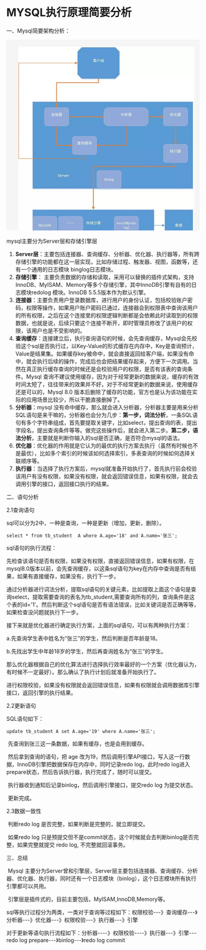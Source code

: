# MYSQL执行原理简要分析

一、Mysql简要架构分析：

![](https://github.com/SN1997/Zjyc-document/blob/master/picture/1555854987169.png)

mysql主要分为Server层和存储引擎层

1. **Server层**：主要包括连接器、查询缓存、分析器、优化器、执行器等，所有跨存储引擎的功能都在这一层实现，比如存储过程、触发器、视图，函数等，还有一个通用的日志模块 binglog日志模块。
2. **存储引擎**： 主要负责数据的存储和读取，采用可以替换的插件式架构，支持InnoDB、MyISAM、Memory等多个存储引擎，其中InnoDB引擎有自有的日志模块redolog 模块。InnoDB 5.5.5版本作为默认引擎。
3. **连接器**：主要负责用户登录数据库，进行用户的身份认证，包括校验账户密码，权限等操作，如果用户账户密码已通过，连接器会到权限表中查询该用户的所有权限，之后在这个连接里的权限逻辑判断都是会依赖此时读取到的权限数据，也就是说，后续只要这个连接不断开，即时管理员修改了该用户的权限，该用户也是不受影响的。
4. **查询缓存**：连接建立后，执行查询语句的时候，会先查询缓存，Mysql会先校验这个sql是否执行过，以Key-Value的形式缓存在内存中，Key是查询预计，Value是结果集。如果缓存key被命中，就会直接返回给客户端，如果没有命中，就会执行后续的操作，完成后也会把结果缓存起来，方便下一次调用。当然在真正执行缓存查询的时候还是会校验用户的权限，是否有该表的查询条件。Mysql 查询不建议使用缓存，因为对于经常更新的数据来说，缓存的有效时间太短了，往往带来的效果并不好，对于不经常更新的数据来说，使用缓存还是可以的，Mysql 8.0 版本后删除了缓存的功能，官方也是认为该功能在实际的应用场景比较少，所以干脆直接删掉了。
5. **分析器**：mysql 没有命中缓存，那么就会进入分析器，分析器主要是用来分析SQL语句是来干嘛的，分析器也会分为几步：**第一步，词法分析**，一条SQL语句有多个字符串组成，首先要提取关键字，比如select，提出查询的表，提出字段名，提出查询条件等等。做完这些操作后，就会进入第二步。**第二步，语法分析**，主要就是判断你输入的sql是否正确，是否符合mysql的语法。
6. **优化器**：优化器的作用就是它认为的最优的执行方案去执行（虽然有时候也不是最优），比如多个索引的时候该如何选择索引，多表查询的时候如何选择关联顺序等。
7. **执行器**：当选择了执行方案后，mysql就准备开始执行了，首先执行前会校验该用户有没有权限，如果没有权限，就会返回错误信息，如果有权限，就会去调用引擎的接口，返回接口执行的结果。

二、语句分析

2.1查询语句

sql可以分为2中，一种是查询，一种是更新（增加，更新，删除）。

```mysql
select * from tb_student  A where A.age='18' and A.name='张三'; 
```



sql语句的执行流程：

​    先检查该语句是否有权限，如果没有权限，直接返回错误信息，如果有权限，在mysql8.0版本以前，会先查询缓存，以这条sql语句为key在内存中查询是否有结果，如果有直接缓存，如果没有，执行下一步。

​    通过分析器进行词法分析，提取sql语句的关键元素，比如提取上面这个语句是查询select，提取需要查询的表名为tb_student,需要查询所有的列，查询条件是这个表的id='1'。然后判断这个sql语句是否有语法错误，比如关键词是否正确等等，如果检查没问题就执行下一步。

​    接下来就是优化器进行确定执行方案，上面的sql语句，可以有两种执行方案：

  a.先查询学生表中姓名为“张三”的学生，然后判断是否年龄是18。

  b.先找出学生中年龄18岁的学生，然后再查询姓名为“张三”的学生。

​    那么优化器根据自己的优化算法进行选择执行效率最好的一个方案（优化器认为，有时候不一定最好）。那么确认了执行计划后就准备开始执行了。

​    进行权限校验，如果没有权限就会返回错误信息，如果有权限就会调用数据库引擎接口，返回引擎的执行结果。

2.2更新语句

SQL语句如下：

```mysql
update tb_student A set A.age='19' where A.name='张三';
```



​    先查询到张三这一条数据，如果有缓存，也是会用到缓存。

​    然后拿到查询的语句，把 age 改为19，然后调用引擎API接口，写入这一行数据，InnoDB引擎把数据保存在内存中，同时记录redo log，此时redo log进入prepare状态，然后告诉执行器，执行完成了，随时可以提交。

​    执行器收到通知后记录binlog，然后调用引擎接口，提交redo log 为提交状态。

​    更新完成。

2.3数据一致性

​    判断redo log 是否完整，如果判断是完整的，就立即提交。

​    如果redo log 只是预提交但不是commit状态，这个时候就会去判断binlog是否完整，如果完整就提交 redo log, 不完整就回滚事务。

三、总结

​    Mysql 主要分为Server曾和引擎层，Server层主要包括连接器、查询缓存、分析器、优化器、执行器，同时还有一个日志模块（binlog），这个日志模块所有执行引擎都可以共用。

​    引擎层是插件式的，目前主要包括，MyISAM,InnoDB,Memory等。

​    sql等执行过程分为两类，一类对于查询等过程如下：权限校验---》查询缓存---》分析器---》优化器---》权限校验---》执行器---》引擎

​    对于更新等语句执行流程如下：分析器----》权限校验----》执行器---》引擎---redo log prepare---》binlog---》redo log commit